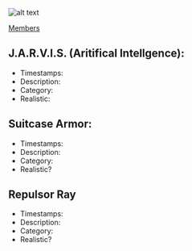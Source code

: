 ![alt text](https://github.com/trekshcool/Ironman3/blob/master/Image/Iron-Man-3-Wallpaper-037.jpg)


[Members](https://github.com/trekshcool/Ironman3/blob/master/title.md)

## J.A.R.V.I.S. (Aritifical Intellgence):
- Timestamps: 
- Description: 
- Category: 
- Realistic: 

## Suitcase Armor:
- Timestamps: 
- Description: 
- Category: 
- Realistic?

## Repulsor Ray
- Timestamps: 
- Description: 
- Category: 
- Realistic? 

